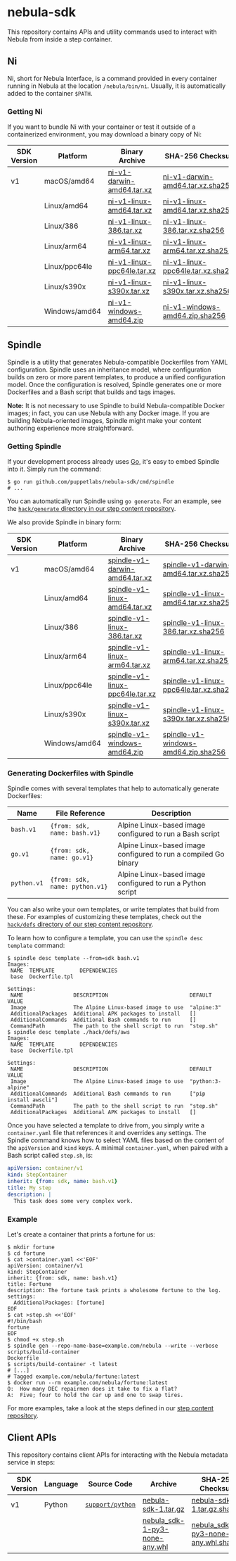 # nebula-sdk

This repository contains APIs and utility commands used to interact with Nebula
from inside a step container.

## Ni

Ni, short for Nebula Interface, is a command provided in every container running
in Nebula at the location `/nebula/bin/ni`. Usually, it is automatically added
to the container `$PATH`.

### Getting Ni

If you want to bundle Ni with your container or test it outside of a
containerized environment, you may download a binary copy of Ni:

| SDK Version | Platform | Binary Archive | SHA-256 Checksum |
|-------------|----------|----------------|------------------|
| v1 | macOS/amd64 | [ni-v1-darwin-amd64.tar.xz](https://packages.nebula.puppet.net/sdk/ni/v1/ni-v1-darwin-amd64.tar.xz) | [ni-v1-darwin-amd64.tar.xz.sha256](https://packages.nebula.puppet.net/sdk/ni/v1/ni-v1-darwin-amd64.tar.xz.sha256) |
| | Linux/amd64 | [ni-v1-linux-amd64.tar.xz](https://packages.nebula.puppet.net/sdk/ni/v1/ni-v1-linux-amd64.tar.xz) | [ni-v1-linux-amd64.tar.xz.sha256](https://packages.nebula.puppet.net/sdk/ni/v1/ni-v1-linux-amd64.tar.xz.sha256) |
| | Linux/386 | [ni-v1-linux-386.tar.xz](https://packages.nebula.puppet.net/sdk/ni/v1/ni-v1-linux-386.tar.xz) | [ni-v1-linux-386.tar.xz.sha256](https://packages.nebula.puppet.net/sdk/ni/v1/ni-v1-linux-386.tar.xz.sha256) |
| | Linux/arm64 | [ni-v1-linux-arm64.tar.xz](https://packages.nebula.puppet.net/sdk/ni/v1/ni-v1-linux-arm64.tar.xz) | [ni-v1-linux-arm64.tar.xz.sha256](https://packages.nebula.puppet.net/sdk/ni/v1/ni-v1-linux-arm64.tar.xz.sha256) |
| | Linux/ppc64le | [ni-v1-linux-ppc64le.tar.xz](https://packages.nebula.puppet.net/sdk/ni/v1/ni-v1-linux-ppc64le.tar.xz) | [ni-v1-linux-ppc64le.tar.xz.sha256](https://packages.nebula.puppet.net/sdk/ni/v1/ni-v1-linux-ppc64le.tar.xz.sha256) |
| | Linux/s390x | [ni-v1-linux-s390x.tar.xz](https://packages.nebula.puppet.net/sdk/ni/v1/ni-v1-linux-s390x.tar.xz) | [ni-v1-linux-s390x.tar.xz.sha256](https://packages.nebula.puppet.net/sdk/ni/v1/ni-v1-linux-s390x.tar.xz.sha256) |
| | Windows/amd64 | [ni-v1-windows-amd64.zip](https://packages.nebula.puppet.net/sdk/ni/v1/ni-v1-windows-amd64.zip) | [ni-v1-windows-amd64.zip.sha256](https://packages.nebula.puppet.net/sdk/ni/v1/ni-v1-windows-amd64.zip.sha256) |

## Spindle

Spindle is a utility that generates Nebula-compatible Dockerfiles from YAML
configuration. Spindle uses an inheritance model, where configuration builds on
zero or more parent templates, to produce a unified configuration model. Once
the configuration is resolved, Spindle generates one or more Dockerfiles and a
Bash script that builds and tags images.

**Note:** It is not necessary to use Spindle to build Nebula-compatible Docker
images; in fact, you can use Nebula with any Docker image. If you are building
Nebula-oriented images, Spindle might make your content authoring experience
more straightforward.

### Getting Spindle

If your development process already uses [Go](https://golang.org/), it's easy to
embed Spindle into it. Simply run the command:

```
$ go run github.com/puppetlabs/nebula-sdk/cmd/spindle
# ...
```

You can automatically run Spindle using `go generate`. For an example, see the
[`hack/generate` directory in our step content repository](https://github.com/puppetlabs/nebula-steps/tree/master/hack/generate).

We also provide Spindle in binary form:

| SDK Version | Platform | Binary Archive | SHA-256 Checksum |
|-------------|----------|----------------|------------------|
| v1 | macOS/amd64 | [spindle-v1-darwin-amd64.tar.xz](https://packages.nebula.puppet.net/sdk/spindle/v1/spindle-v1-darwin-amd64.tar.xz) | [spindle-v1-darwin-amd64.tar.xz.sha256](https://packages.nebula.puppet.net/sdk/spindle/v1/spindle-v1-darwin-amd64.tar.xz.sha256) |
| | Linux/amd64 | [spindle-v1-linux-amd64.tar.xz](https://packages.nebula.puppet.net/sdk/spindle/v1/spindle-v1-linux-amd64.tar.xz) | [spindle-v1-linux-amd64.tar.xz.sha256](https://packages.nebula.puppet.net/sdk/spindle/v1/spindle-v1-linux-amd64.tar.xz.sha256) |
| | Linux/386 | [spindle-v1-linux-386.tar.xz](https://packages.nebula.puppet.net/sdk/spindle/v1/spindle-v1-linux-386.tar.xz) | [spindle-v1-linux-386.tar.xz.sha256](https://packages.nebula.puppet.net/sdk/spindle/v1/spindle-v1-linux-386.tar.xz.sha256) |
| | Linux/arm64 | [spindle-v1-linux-arm64.tar.xz](https://packages.nebula.puppet.net/sdk/spindle/v1/spindle-v1-linux-arm64.tar.xz) | [spindle-v1-linux-arm64.tar.xz.sha256](https://packages.nebula.puppet.net/sdk/spindle/v1/spindle-v1-linux-arm64.tar.xz.sha256) |
| | Linux/ppc64le | [spindle-v1-linux-ppc64le.tar.xz](https://packages.nebula.puppet.net/sdk/spindle/v1/spindle-v1-linux-ppc64le.tar.xz) | [spindle-v1-linux-ppc64le.tar.xz.sha256](https://packages.nebula.puppet.net/sdk/spindle/v1/spindle-v1-linux-ppc64le.tar.xz.sha256) |
| | Linux/s390x | [spindle-v1-linux-s390x.tar.xz](https://packages.nebula.puppet.net/sdk/spindle/v1/spindle-v1-linux-s390x.tar.xz) | [spindle-v1-linux-s390x.tar.xz.sha256](https://packages.nebula.puppet.net/sdk/spindle/v1/spindle-v1-linux-s390x.tar.xz.sha256) |
| | Windows/amd64 | [spindle-v1-windows-amd64.zip](https://packages.nebula.puppet.net/sdk/spindle/v1/spindle-v1-windows-amd64.zip) | [spindle-v1-windows-amd64.zip.sha256](https://packages.nebula.puppet.net/sdk/spindle/v1/spindle-v1-windows-amd64.zip.sha256) |

### Generating Dockerfiles with Spindle

Spindle comes with several templates that help to automatically generate
Dockerfiles:

| Name | File Reference | Description |
|------|----------------|-------------|
| `bash.v1` | `{from: sdk, name: bash.v1}` | Alpine Linux-based image configured to run a Bash script |
| `go.v1` | `{from: sdk, name: go.v1}` | Alpine Linux-based image configured to run a compiled Go binary |
| `python.v1` | `{from: sdk, name: python.v1}` | Alpine Linux-based image configured to run a Python script |

You can also write your own templates, or write templates that build from these.
For examples of customizing these templates, check out the
[`hack/defs` directory of our step content repository](https://github.com/puppetlabs/nebula-steps/tree/master/hack/defs).

To learn how to configure a template, you can use the `spindle desc template`
command:

```console
$ spindle desc template --from=sdk bash.v1
Images:
 NAME  TEMPLATE        DEPENDENCIES
 base  Dockerfile.tpl

Settings:
 NAME                DESCRIPTION                          DEFAULT VALUE
 Image               The Alpine Linux-based image to use  "alpine:3"
 AdditionalPackages  Additional APK packages to install   []
 AdditionalCommands  Additional Bash commands to run      []
 CommandPath         The path to the shell script to run  "step.sh"
$ spindle desc template ./hack/defs/aws
Images:
 NAME  TEMPLATE        DEPENDENCIES
 base  Dockerfile.tpl

Settings:
 NAME                DESCRIPTION                          DEFAULT VALUE
 Image               The Alpine Linux-based image to use  "python:3-alpine"
 AdditionalCommands  Additional Bash commands to run      ["pip install awscli"]
 CommandPath         The path to the shell script to run  "step.sh"
 AdditionalPackages  Additional APK packages to install   []
```

Once you have selected a template to drive from, you simply write a
`container.yaml` file that references it and overrides any settings. The Spindle
command knows how to select YAML files based on the content of the `apiVersion`
and `kind` keys. A minimal `container.yaml`, when paired with a Bash script called `step.sh`, is:

```yaml
apiVersion: container/v1
kind: StepContainer
inherit: {from: sdk, name: bash.v1}
title: My step
description: |
  This task does some very complex work.
```

### Example

Let's create a container that prints a fortune for us:

```console
$ mkdir fortune
$ cd fortune
$ cat >container.yaml <<'EOF'
apiVersion: container/v1
kind: StepContainer
inherit: {from: sdk, name: bash.v1}
title: Fortune
description: The fortune task prints a wholesome fortune to the log.
settings:
  AdditionalPackages: [fortune]
EOF
$ cat >step.sh <<'EOF'
#!/bin/bash
fortune
EOF
$ chmod +x step.sh
$ spindle gen --repo-name-base=example.com/nebula --write --verbose
scripts/build-container
Dockerfile
$ scripts/build-container -t latest
# [...]
# Tagged example.com/nebula/fortune:latest
$ docker run --rm example.com/nebula/fortune:latest
Q:  How many DEC repairmen does it take to fix a flat?
A:  Five; four to hold the car up and one to swap tires.
```

For more examples, take a look at the steps defined in our
[step content repository](https://github.com/puppetlabs/nebula-steps).

## Client APIs

This repository contains client APIs for interacting with the Nebula metadata
service in steps:

| SDK Version | Language | Source Code | Archive | SHA-256 Checksum |
|-------------|----------|-------------|---------|------------------|
| v1 | Python | [`support/python`](support/python) | [nebula-sdk-1.tar.gz](https://packages.nebula.puppet.net/sdk/support/python/v1/nebula-sdk-1.tar.gz) | [nebula-sdk-1.tar.gz.sha256](https://packages.nebula.puppet.net/sdk/support/python/v1/nebula-sdk-1.tar.gz.sha256) |
|||| [nebula_sdk-1-py3-none-any.whl](https://packages.nebula.puppet.net/sdk/support/python/v1/nebula_sdk-1-py3-none-any.whl) | [nebula_sdk-1-py3-none-any.whl.sha256](https://packages.nebula.puppet.net/sdk/support/python/v1/nebula_sdk-1-py3-none-any.whl.sha256) |
